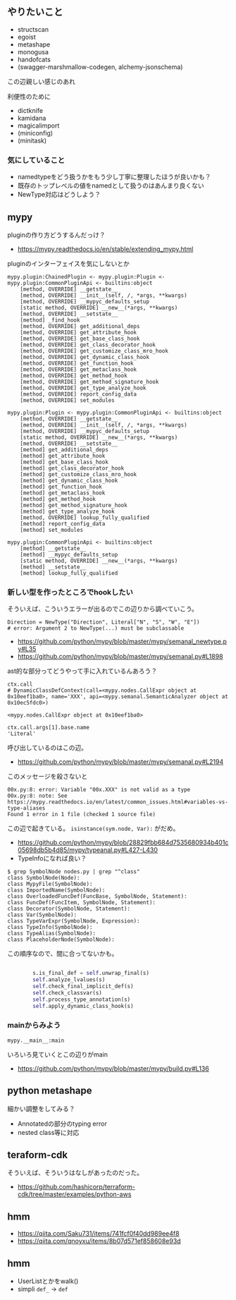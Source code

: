 ## やりたいこと

- structscan
- egoist
- metashape
- monogusa
- handofcats
- (swagger-marshmallow-codegen, alchemy-jsonschema)

この辺親しい感じのあれ

利便性のために

- dictknife
- kamidana
- magicalimport
- (miniconfig)
- (minitask)

### 気にしていること

- namedtypeをどう扱うかをもう少し丁寧に整理したほうが良いかも？
- 既存のトップレベルの値をnamedとして扱うのはあんまり良くない
- NewType対応はどうしよう？

## mypy

pluginの作り方どうするんだっけ？

- https://mypy.readthedocs.io/en/stable/extending_mypy.html

pluginのインターフェイスを気にしないとか

```
mypy.plugin:ChainedPlugin <- mypy.plugin:Plugin <- mypy.plugin:CommonPluginApi <- builtins:object
    [method, OVERRIDE] __getstate__
    [method, OVERRIDE] __init__(self, /, *args, **kwargs)
    [method, OVERRIDE] __mypyc_defaults_setup
    [static method, OVERRIDE] __new__(*args, **kwargs)
    [method, OVERRIDE] __setstate__
    [method] _find_hook
    [method, OVERRIDE] get_additional_deps
    [method, OVERRIDE] get_attribute_hook
    [method, OVERRIDE] get_base_class_hook
    [method, OVERRIDE] get_class_decorator_hook
    [method, OVERRIDE] get_customize_class_mro_hook
    [method, OVERRIDE] get_dynamic_class_hook
    [method, OVERRIDE] get_function_hook
    [method, OVERRIDE] get_metaclass_hook
    [method, OVERRIDE] get_method_hook
    [method, OVERRIDE] get_method_signature_hook
    [method, OVERRIDE] get_type_analyze_hook
    [method, OVERRIDE] report_config_data
    [method, OVERRIDE] set_modules

mypy.plugin:Plugin <- mypy.plugin:CommonPluginApi <- builtins:object
    [method, OVERRIDE] __getstate__
    [method, OVERRIDE] __init__(self, /, *args, **kwargs)
    [method, OVERRIDE] __mypyc_defaults_setup
    [static method, OVERRIDE] __new__(*args, **kwargs)
    [method, OVERRIDE] __setstate__
    [method] get_additional_deps
    [method] get_attribute_hook
    [method] get_base_class_hook
    [method] get_class_decorator_hook
    [method] get_customize_class_mro_hook
    [method] get_dynamic_class_hook
    [method] get_function_hook
    [method] get_metaclass_hook
    [method] get_method_hook
    [method] get_method_signature_hook
    [method] get_type_analyze_hook
    [method, OVERRIDE] lookup_fully_qualified
    [method] report_config_data
    [method] set_modules

mypy.plugin:CommonPluginApi <- builtins:object
    [method] __getstate__
    [method] __mypyc_defaults_setup
    [static method, OVERRIDE] __new__(*args, **kwargs)
    [method] __setstate__
    [method] lookup_fully_qualified
```

### 新しい型を作ったところでhookしたい

そういえば、こういうエラーが出るのでこの辺りから調べていこう。

```
Direction = NewType("Direction", Literal["N", "S", "W", "E"])
# error: Argument 2 to NewType(...) must be subclassable
```

- https://github.com/python/mypy/blob/master/mypy/semanal_newtype.py#L35
- https://github.com/python/mypy/blob/master/mypy/semanal.py#L1898

ast的な部分ってどうやって手に入れているんあろう？

```
ctx.call
# DynamicClassDefContext(call=<mypy.nodes.CallExpr object at 0x10eef1ba0>, name='XXX', api=<mypy.semanal.SemanticAnalyzer object at 0x10ec5fdc0>)

<mypy.nodes.CallExpr object at 0x10eef1ba0>

ctx.call.args[1].base.name
'Literal'
```

呼び出しているのはこの辺。

- https://github.com/python/mypy/blob/master/mypy/semanal.py#L2194

このメッセージを殺さないと

```
00x.py:8: error: Variable "00x.XXX" is not valid as a type
00x.py:8: note: See https://mypy.readthedocs.io/en/latest/common_issues.html#variables-vs-type-aliases
Found 1 error in 1 file (checked 1 source file)
```

この辺で起きている。 `isinstance(sym.node, Var):` がだめ。

- https://github.com/python/mypy/blob/28829fbb684d7535680934b401c05698db5b4d85/mypy/typeanal.py#L427-L430
- TypeInfoになれば良い？

```console
$ grep SymbolNode nodes.py | grep "^class"
class SymbolNode(Node):
class MypyFile(SymbolNode):
class ImportedName(SymbolNode):
class OverloadedFuncDef(FuncBase, SymbolNode, Statement):
class FuncDef(FuncItem, SymbolNode, Statement):
class Decorator(SymbolNode, Statement):
class Var(SymbolNode):
class TypeVarExpr(SymbolNode, Expression):
class TypeInfo(SymbolNode):
class TypeAlias(SymbolNode):
class PlaceholderNode(SymbolNode):
```

この順序なので、間に合ってないかも。
```py

        s.is_final_def = self.unwrap_final(s)
        self.analyze_lvalues(s)
        self.check_final_implicit_def(s)
        self.check_classvar(s)
        self.process_type_annotation(s)
        self.apply_dynamic_class_hook(s)
```

### mainからみよう

`mypy.__main__:main`

いろいろ見ていくとこの辺りがmain

- https://github.com/python/mypy/blob/master/mypy/build.py#L136

## python metashape

細かい調整をしてみる？

- Annotatedの部分のtyping error
- nested class等に対応

## teraform-cdk

そういえば、そういうはなしがあったのだった。

- https://github.com/hashicorp/terraform-cdk/tree/master/examples/python-aws

## hmm

- https://qiita.com/Saku731/items/741fcf0f40dd989ee4f8
- https://qiita.com/qnoyxu/items/8b07d571ef858608e93d

## hmm

- UserListとかをwalk()
- simpli `def_` -> `def`
